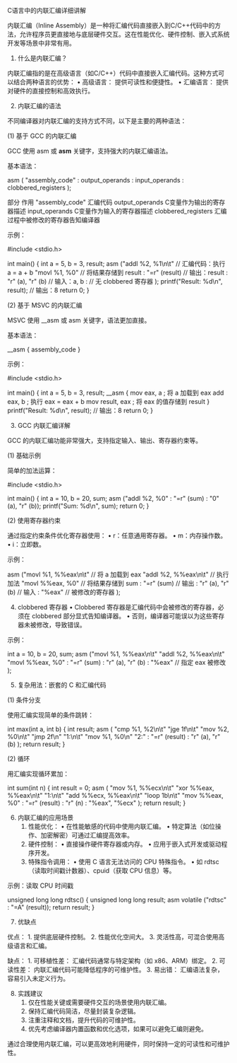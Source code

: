 C语言中的内联汇编详细讲解

内联汇编（Inline Assembly）是一种将汇编代码直接嵌入到C/C++代码中的方法，允许程序员更直接地与底层硬件交互。这在性能优化、硬件控制、嵌入式系统开发等场景中非常有用。

1. 什么是内联汇编？

内联汇编指的是在高级语言（如C/C++）代码中直接嵌入汇编代码。这种方式可以结合两种语言的优势：
	•	高级语言： 提供可读性和便捷性。
	•	汇编语言： 提供对硬件的直接控制和高效执行。

2. 内联汇编的语法

不同编译器对内联汇编的支持方式不同，以下是主要的两种语法：

(1) 基于 GCC 的内联汇编

GCC 使用 asm 或 __asm__ 关键字，支持强大的内联汇编语法。

基本语法：

asm ( "assembly_code" : output_operands : input_operands : clobbered_registers );

部分	             作用
"assembly_code"	    汇编代码
output_operands	    C变量作为输出的寄存器描述
input_operands	    C变量作为输入的寄存器描述
clobbered_registers	汇编过程中被修改的寄存器告知编译器

示例：

#include <stdio.h>

int main() {
    int a = 5, b = 3, result;
    asm ("addl %2, %1\n\t"  // 汇编代码：执行 a = a + b
         "movl %1, %0"      // 将结果存储到 result
         : "=r" (result)    // 输出：result
         : "r" (a), "r" (b) // 输入：a, b
         :                  // 无 clobbered 寄存器
    );
    printf("Result: %d\n", result); // 输出：8
    return 0;
}

(2) 基于 MSVC 的内联汇编

MSVC 使用 __asm 或 asm 关键字，语法更加直接。

基本语法：

__asm {
    assembly_code
}

示例：

#include <stdio.h>

int main() {
    int a = 5, b = 3, result;
    __asm {
        mov eax, a       ; 将 a 加载到 eax
        add eax, b       ; 执行 eax = eax + b
        mov result, eax  ; 将 eax 的值存储到 result
    }
    printf("Result: %d\n", result); // 输出：8
    return 0;
}

3. GCC 内联汇编详解

GCC 的内联汇编功能非常强大，支持指定输入、输出、寄存器约束等。

(1) 基础示例

简单的加法运算：

#include <stdio.h>

int main() {
    int a = 10, b = 20, sum;
    asm ("addl %2, %0" : "=r" (sum) : "0" (a), "r" (b));
    printf("Sum: %d\n", sum);
    return 0;
}

(2) 使用寄存器约束

通过指定约束条件优化寄存器使用：
	•	r：任意通用寄存器。
	•	m：内存操作数。
	•	i：立即数。

示例：

asm ("movl %1, %%eax\n\t"  // 将 a 加载到 eax
     "addl %2, %%eax\n\t"  // 执行加法
     "movl %%eax, %0"      // 将结果存储到 sum
     : "=r" (sum)          // 输出
     : "r" (a), "r" (b)    // 输入
     : "%eax"              // 被修改的寄存器
);

4. clobbered 寄存器
	•	Clobbered 寄存器是汇编代码中会被修改的寄存器，必须在 clobbered 部分显式告知编译器。
	•	否则，编译器可能误以为这些寄存器未被修改，导致错误。

示例：

int a = 10, b = 20, sum;
asm ("movl %1, %%eax\n\t"
     "addl %2, %%eax\n\t"
     "movl %%eax, %0"
     : "=r" (sum)
     : "r" (a), "r" (b)
     : "%eax" // 指定 eax 被修改
);

5. 复杂用法：嵌套的 C 和汇编代码

(1) 条件分支

使用汇编实现简单的条件跳转：

int max(int a, int b) {
    int result;
    asm (
        "cmp %1, %2\n\t"
        "jge 1f\n\t"
        "mov %2, %0\n\t"
        "jmp 2f\n"
        "1:\n\t"
        "mov %1, %0\n"
        "2:"
        : "=r" (result)
        : "r" (a), "r" (b)
    );
    return result;
}

(2) 循环

用汇编实现循环累加：

int sum(int n) {
    int result = 0;
    asm (
        "mov %1, %%ecx\n\t"
        "xor %%eax, %%eax\n\t"
        "1:\n\t"
        "add %%ecx, %%eax\n\t"
        "loop 1b\n\t"
        "mov %%eax, %0"
        : "=r" (result)
        : "r" (n)
        : "%eax", "%ecx"
    );
    return result;
}

6. 内联汇编的应用场景
	1.	性能优化：
	•	在性能敏感的代码中使用内联汇编。
	•	特定算法（如位操作、加密解密）可通过汇编提高效率。
	2.	硬件控制：
	•	直接操作硬件寄存器或内存。
	•	应用于嵌入式开发或驱动程序开发。
	3.	特殊指令调用：
	•	使用 C 语言无法访问的 CPU 特殊指令。
	•	如 rdtsc（读取时间戳计数器）、cpuid（获取 CPU 信息）等。

示例：读取 CPU 时间戳

unsigned long long rdtsc() {
    unsigned long long result;
    asm volatile ("rdtsc" : "=A" (result));
    return result;
}

7. 优缺点

优点：
	1.	提供底层硬件控制。
	2.	性能优化空间大。
	3.	灵活性高，可混合使用高级语言和汇编。

缺点：
	1.	可移植性差： 汇编代码通常与特定架构（如 x86、ARM）绑定。
	2.	可读性差： 内联汇编代码可能降低程序的可维护性。
	3.	易出错： 汇编语法复杂，容易引入未定义行为。

8. 实践建议
	1.	仅在性能关键或需要硬件交互的场景使用内联汇编。
	2.	保持汇编代码简洁，尽量封装复杂逻辑。
	3.	注重注释和文档，提升代码的可维护性。
	4.	优先考虑编译器内置函数和优化选项，如果可以避免汇编则避免。

通过合理使用内联汇编，可以更高效地利用硬件，同时保持一定的可读性和可维护性。